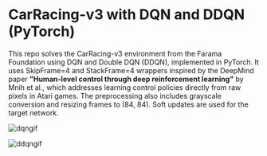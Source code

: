 # CarRacing-v3 with DQN and DDQN (PyTorch)

This repo solves the CarRacing-v3 environment from the Farama Foundation using DQN and Double DQN (DDQN), implemented in PyTorch. It uses SkipFrame=4 and StackFrame=4 wrappers inspired by the DeepMind paper **"Human-level control through deep reinforcement learning"** by Mnih et al., which addresses learning control policies directly from raw pixels in Atari games. The preprocessing also includes grayscale conversion and resizing frames to (84, 84). Soft updates are used for the target network.



![dqngif](https://github.com/user-attachments/assets/5da27ab6-5380-4015-9659-9e6d589614e6)

![ddqngif](https://github.com/user-attachments/assets/64136f14-17ce-4e49-879b-4c1e04a006e2)
